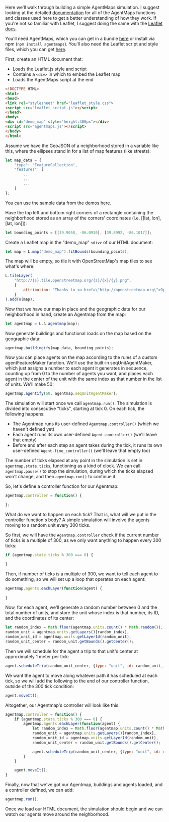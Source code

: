 Here we'll walk through building a simple AgentMaps simulation. I suggest looking at the detailed [documentation](./) for
all of the AgentMaps functions and classes used here to get a better understanding of how they work. 
If you're not so familiar with Leaflet, I suggest doing the same with the [Leaflet docs](https://leafletjs.com/reference-1.3.2.html).

You'll need AgentMaps, which you can get in a bundle [here](https://unpkg.com/agentmaps@2/site/dist/agentmaps.js) or install via npm (`npm install agentmaps`). You'll also need the Leaflet script and style files, which you can get [here](https://leafletjs.com/download.html).

First, create an HTML document that:
* Loads the Leaflet.js style and script
* Contains a `<div>` in which to embed the Leaflet map
* Loads the AgentMaps script at the end

```HTML
<!DOCTYPE HTML>
<html>
<head>
<link rel="stylesheet" href="leaflet_style.css">
<script src="leaflet_script.js"></script>
</head>
<body>
<div id="demo_map" style="height:400px"></div>
<script src="agentmaps.js"></script>
</body>
</html>
```

Assume we have the GeoJSON of a neighborhood stored in a variable like this, where the ellipses stand in for a list of map features (like streets):

```javascript
let map_data = {
	"type": "FeatureCollection",
	"features": [
		...
		...
		...
	]
};
```

You can use the sample data from the demos [here](../resources/map_data.js).

Have the top left and bottom right corners of a rectangle containing the neighborhood stored as an array of the corners' coordinates (i.e. [[lat, lon], [lat, lon]]):

```javascript
let bounding_points = [[39.9058, -86.0910], [39.8992, -86.1017]]; 
```

Create a Leaflet map in the "demo\_map" `<div>` of our HTML document:

```javascript
let map = L.map("demo_map").fitBounds(bounding_points);
```

The map will be empty, so tile it with OpenStreetMap's map tiles to see what's where:

```javascript
L.tileLayer(
	"http://{s}.tile.openstreetmap.org/{z}/{x}/{y}.png",
	{
		attribution: "Thanks to <a href=\"http://openstreetmap.org\">OpenStreetMap</a> community",
	}
).addTo(map);
```

Now that we have our map in place and the geographic data for our neighborhood in hand, create an Agentmap from the map:

```javascript
let agentmap = L.A.agentmap(map);
```

Now generate buildings and functional roads on the map based on the geographic data:

```javascript
agentmap.buildingify(map_data, bounding_points);
```

Now you can place agents on the map according to the rules of a custom agentFeatureMaker function. We'll use the built-in seqUnitAgentMaker,
which just assigns a number to each agent it generates in sequence, counting up from 0 to the number of agents you want, and places each agent 
in the center of the unit with the same index as that number in the list of units. We'll make 50:

```javascript
agentmap.agentify(50, agentmap.seqUnitAgentMaker);
```

The simulation will start once we call `agentmap.run()`. The simulation is divided into consecutive "ticks", starting at tick 0.
On each tick, the following happens:
* The Agentmap runs its user-defined `Agentmap.controller()` (which we haven't defined yet)
* Each agent runs its own user-defined `Agent.controller()` (we'll leave that empty)
* Before and after each step an agent takes during the tick, it runs its own user-defined `Agent.fine_controller()` (we'll leave that empty too)

The number of ticks elapsed at any point in the simulation is set in `agentmap.state.ticks`, functioning as a kind of clock. 
We can call `agentmap.pause()` to stop the simulation, during which the ticks elapsed won't change, and then `agentmap.run()` to continue it.

So, let's define a controller function for our Agentmap:

```javascript
agentmap.controller = function() {

};
```

What do we want to happen on each tick? That is, what will we put in the controller function's body?
A simple simulation will involve the agents moving to a random unit every 300 ticks.

So first, we will have the `Agentmap.controller` check if the current number of ticks is a multiple of 300,
as we only want anything to happen every 300 ticks:

```javascript
if (agentmap.state.ticks % 300 === 0) {

}
```

Then, if number of ticks _is_ a multiple of 300, we want to tell each agent to do something,
so we will set up a loop that operates on each agent:

```javascript
agentmap.agents.eachLayer(function(agent) {
	
}
```

Now, for each agent, we'll generate a random number between 0 and the total number of units, and
store the unit whose index is that number, its ID, and the coordinates of its center:

```javascript
let random_index = Math.floor(agentmap.units.count() * Math.random()),
random_unit = agentmap.units.getLayers()[random_index],
random_unit_id = agentmap.units.getLayerId(random_unit),
random_unit_center = random_unit.getBounds().getCenter();
```

Then we will schedule for the agent a trip to that unit's center at approximately 1 meter per tick:

```javascript
agent.scheduleTrip(random_unit_center, {type: "unit", id: random_unit_id}, 1, false, true);
```

We want the agent to move along whatever path it has scheduled at each tick, so we will add the following to the end of our
controller function, outside of the 300 tick condition:

```javascript
agent.moveIt();
```

Altogether, our Agentmap's controller will look like this:

```javascript
agentmap.controller = function() {
	if (agentmap.state.ticks % 300 === 0) {
		agentmap.agents.eachLayer(function(agent) {
			let random_index = Math.floor(agentmap.units.count() * Math.random()),
			random_unit = agentmap.units.getLayers()[random_index],
			random_unit_id = agentmap.units.getLayerId(random_unit),
			random_unit_center = random_unit.getBounds().getCenter();

			agent.scheduleTrip(random_unit_center, {type: "unit", id: random_unit_id}, 1, false, true);
		}
	}

	agent.moveIt();
}
```

Finally, now that we've got our Agentmap, buildings and agents loaded, and a controller defined, we can add:

```javascript
agentmap.run();
```

Once we load our HTML document, the simulation should begin and we can watch our agents move around the neighborhood.
